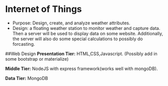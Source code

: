 # Internet of Things
* Purpose: Design, create, and analyze weather attributes.
* Design: a floating weather station to monitor weather and capture data. Then a server will be used to display data on some website.  Additionally, the server will also do some special calculations to possibly do forcasting.

##Web Design
**Presentation Tier:**
HTML,CSS,Javascript. (Possibly add in some bootstrap or materialize)

**Middle Tier:**
NodeJS with express framework(works well with mongoDB).

**Data Tier:**
MongoDB

